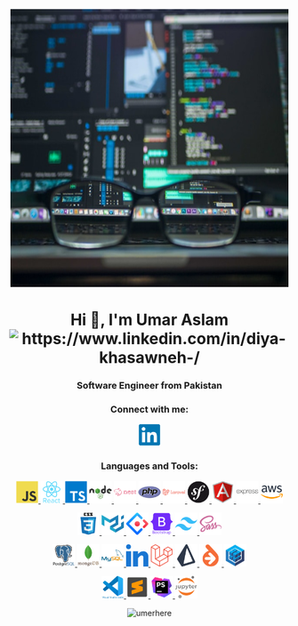 <div align="center">
  <img src="/coding.jpg" height="500" width="500">
</div>

<h1 align="center">Hi 👋, I'm Umar Aslam
  <img align="center" src="https://camo.githubusercontent.com/ad43cb24da52ab95bab8a867668cbbb53395885fd32a15fe09eca22b1226aad6/68747470733a2f2f656d2d636f6e74656e742e7a6f626a2e6e65742f736f757263652f6d6963726f736f66742d7465616d732f3336332f746563686e6f6c6f676973742d6c696768742d736b696e2d746f6e655f31663964312d31663366622d323030642d31663462622e706e67" alt="https://www.linkedin.com/in/diya-khasawneh-/" height="40" width="40" />
</h1>

<h3 align="center">Software Engineer from <strong>Pakistan</strong></h3>

<h3 align="center">Connect with me:</h3>
<p align="center">
  <a href="https://www.linkedin.com/in/umeraslam08/" target="_blank">
    <img src="https://raw.githubusercontent.com/devicons/devicon/master/icons/linkedin/linkedin-original.svg" alt="linkedin" width="40" height="40"/>
  </a>
</p>

<h3 align="center">Languages and Tools:</h3>
<p align="center">
  <!-- Languages -->
  <a href="https://developer.mozilla.org/en-US/docs/Web/JavaScript" target="_blank" rel="noreferrer">
    <img src="https://raw.githubusercontent.com/devicons/devicon/master/icons/javascript/javascript-original.svg" alt="javascript" width="40" height="40"/>
  </a>
  <a href="https://reactjs.org/" target="_blank" rel="noreferrer">
    <img src="https://raw.githubusercontent.com/devicons/devicon/master/icons/react/react-original-wordmark.svg" alt="react" width="40" height="40"/>
  </a>
  <a href="https://www.typescriptlang.org/" target="_blank" rel="noreferrer">
    <img src="https://raw.githubusercontent.com/devicons/devicon/master/icons/typescript/typescript-original.svg" alt="typescript" width="40" height="40"/>
  </a>
  <a href="https://nodejs.org/en/about" target="_blank" rel="noreferrer">
    <img src="https://raw.githubusercontent.com/devicons/devicon/master/icons/nodejs/nodejs-original-wordmark.svg" alt="nodejs" width="40" height="40"/>
  </a>
  <a href="https://nestjs.com/" target="_blank" rel="noreferrer">
    <img src="https://raw.githubusercontent.com/devicons/devicon/master/icons/nestjs/nestjs-line-wordmark.svg" alt="nestjs" width="40" height="40"/>
  </a>
  <a href="https://www.php.net" target="_blank" rel="noreferrer">
    <img src="https://raw.githubusercontent.com/devicons/devicon/master/icons/php/php-original.svg" alt="php" width="40" height="40"/>
  </a>
  <a href="https://laravel.com/" target="_blank" rel="noreferrer">
    <img src="https://raw.githubusercontent.com/devicons/devicon/master/icons/laravel/laravel-line-wordmark.svg" alt="laravel" width="40" height="40"/>
  </a>
  <a href="https://symfony.com/" target="_blank" rel="noreferrer">
    <img src="https://raw.githubusercontent.com/devicons/devicon/master/icons/symfony/symfony-original.svg" alt="symfony" width="40" height="40"/>
  </a>
  <a href="https://angular.io/" target="_blank" rel="noreferrer">
    <img src="https://raw.githubusercontent.com/devicons/devicon/master/icons/angularjs/angularjs-original.svg" alt="angular" width="40" height="40"/>
  </a>
  <a href="https://expressjs.com/" target="_blank" rel="noreferrer">
    <img src="https://raw.githubusercontent.com/devicons/devicon/master/icons/express/express-original-wordmark.svg" alt="express" width="40" height="40"/>
  </a>
  <a href="https://aws.amazon.com/" target="_blank" rel="noreferrer">
    <img src="https://raw.githubusercontent.com/devicons/devicon/master/icons/amazonwebservices/amazonwebservices-original-wordmark.svg" alt="aws" width="40" height="40"/>
  </a>
</p>

<p align="center">
  <!-- Designing Languages -->
  <a href="https://www.w3schools.com/css/" target="_blank" rel="noreferrer">
    <img src="https://raw.githubusercontent.com/devicons/devicon/master/icons/css3/css3-original-wordmark.svg" alt="css3" width="40" height="40"/>
  </a>
  <a href="https://mui.com/" target="_blank" rel="noreferrer">
    <img src="https://raw.githubusercontent.com/devicons/devicon/master/icons/materialui/materialui-original.svg" alt="materialui" width="40" height="40"/>
  </a>
  <a href="https://ant.design/" target="_blank" rel="noreferrer">
    <img src="https://raw.githubusercontent.com/devicons/devicon/master/icons/antdesign/antdesign-original.svg" alt="antd" width="40" height="40"/>
  </a>
  <a href="https://getbootstrap.com" target="_blank" rel="noreferrer">
    <img src="https://raw.githubusercontent.com/devicons/devicon/master/icons/bootstrap/bootstrap-plain-wordmark.svg" alt="bootstrap" width="40" height="40"/>
  </a>
  <a href="https://tailwindcss.com/" target="_blank" rel="noreferrer">
    <img src="https://raw.githubusercontent.com/devicons/devicon/master/icons/tailwindcss/tailwindcss-original.svg" alt="tailwind" width="40" height="40"/>
  </a>
  <a href="https://sass-lang.com" target="_blank" rel="noreferrer">
    <img src="https://raw.githubusercontent.com/devicons/devicon/master/icons/sass/sass-original.svg" alt="sass" width="40" height="40"/>
  </a>
</p>

<p align="center">
  <!-- Databases -->
  <a href="https://www.postgresql.org/" target="_blank" rel="noreferrer">
    <img src="https://raw.githubusercontent.com/devicons/devicon/master/icons/postgresql/postgresql-original-wordmark.svg" alt="postgresql" width="40" height="40"/>
  </a>
  <a href="https://www.mongodb.com/" target="_blank" rel="noreferrer">
    <img src="https://raw.githubusercontent.com/devicons/devicon/master/icons/mongodb/mongodb-original-wordmark.svg" alt="mongodb" width="40" height="40"/>
  </a>
  <a href="https://www.mysql.com/" target="_blank" rel="noreferrer">
    <img src="https://raw.githubusercontent.com/devicons/devicon/master/icons/mysql/mysql-original-wordmark.svg" alt="mysql" width="40" height="40"/>
  </a>
  <a href="https://typeorm.io/" target="_blank" rel="noreferrer">
    <svg version="1.1" id="Capa_1" xmlns="http://www.w3.org/2000/svg" xmlns:xlink="http://www.w3.org/1999/xlink"
     x="0px" y="0px" viewBox="0 0 512 512" style="enable-background:new 0 0 512 512;" xml:space="preserve"
     width="40" height="40">
      <g>
        <rect y="160" style="fill:#1976D2;" width="114.496" height="352"/>
        <path style="fill:#1976D2;" d="M426.368,164.128c-1.216-0.384-2.368-0.8-3.648-1.152c-1.536-0.352-3.072-0.64-4.64-0.896
          c-6.08-1.216-12.736-2.08-20.544-2.08l0,0l0,0c-66.752,0-109.088,48.544-123.04,67.296V160H160v352h114.496V320
          c0,0,86.528-120.512,123.04-32c0,79.008,0,224,0,224H512V274.464C512,221.28,475.552,176.96,426.368,164.128z"/>
        <circle style="fill:#1976D2;" cx="56" cy="56" r="56"/>
      </g>
    </svg>
  </a>
  <a href="https://laravel.com/docs/8.x/eloquent" target="_blank" rel="noreferrer">
    <img src="https://raw.githubusercontent.com/devicons/devicon/master/icons/laravel/laravel-original.svg" alt="eloquent" width="40" height="40"/>
  </a>
  <a href="https://www.prisma.io/" target="_blank" rel="noreferrer">
    <img src="https://raw.githubusercontent.com/devicons/devicon/master/icons/prisma/prisma-original.svg" alt="prisma" width="40" height="40"/>
  </a>
  <a href="https://www.doctrine-project.org/" target="_blank" rel="noreferrer">
    <img src="https://raw.githubusercontent.com/devicons/devicon/master/icons/doctrine/doctrine-original.svg" alt="doctrine" width="40" height="40"/>
  </a>
  <a href="https://sequelize.org/" target="_blank" rel="noreferrer">
    <img src="https://raw.githubusercontent.com/devicons/devicon/master/icons/sequelize/sequelize-original.svg" alt="sequelize" width="40" height="40"/>
  </a>
</p>

<p align="center">
  <!-- Editors -->
  <a href="https://code.visualstudio.com/" target="_blank" rel="noreferrer">
    <img src="https://raw.githubusercontent.com/devicons/devicon/master/icons/vscode/vscode-original-wordmark.svg" alt="vscode" width="40" height="40"/>
  </a>
  <a href="https://www.sublimetext.com/" target="_blank" rel="noreferrer">
    <svg version="1.1" viewBox="0 0 2048 2048" width="40" height="40" xmlns="http://www.w3.org/2000/svg">
      <path transform="translate(0)" d="m0 0h2048v2048h-2048z" fill="#474746"/>
      <path transform="translate(0)" d="m0 0h2048v2048h-2048zm1762 127-674 1h-845l-27 2-13 4-21 10-13 9-10 9-8 9-9 15-7 15-4 12-2 11-1 11v1579l3 18 6 18 9 17 8 11 11 12 10 8 13 8 16 7 14 4 15 2 13 1h1563l18-2 25-8 18-10 13-10 11-12 10-14 5-10 5-13 3-15 1-11v-217l-1-117v-846l1-219v-189l-2-16-6-16-9-17-9-12-6-7-14-11-21-11-20-6-20-3z" fill="#FDFDFD"/>
      <path transform="translate(1517,359)" d="m0 0h14l1 1 3 17 1 38v239l-1 62-5 4-14 8-19 8-42 15-65 21-60 18-27 8-28 9-57 18-48 15-38 11-20 5h-2v3l6 2 37 13 30 11 36 12 45 14 40 13 50 15 59 19 36 12 38 13 25 10 19 10 4 4 1 3 1 57 1 251-1 31-2 9-4 6-9 7-25 12-35 13-43 14-52 16-53 17-51 16-74 24-60 19-42 13-47 15-57 18-54 17-64 20-53 17-50 16-35 11-31 10-57 18-37 12-40 12-36 9h-14l-2-24-1-36-1-116v-142l1-32 3-6 8-8 14-8 11-5 36-13 25-8 55-17 85-27 20-7 35-12 26-8 63-21 17-6 19-5 15-1 3 1-1-5-9-3-17-4-34-12-55-17-56-18-55-17-49-16-34-10-38-12-42-14-30-12-11-6-1-1-1-7-1-24-1-59-1-174v-60l1-28 3-5 14-9 25-12 30-11 67-22 50-16 41-13 46-15 49-15 21-7 73-23 31-10 23-7 25-8 55-18 57-18 29-9 39-12 49-16 47-15 96-30 40-12 31-10 30-9 32-8z" fill="#FC9604"/>
      <path transform="translate(129,286)" d="m0 0h1l1 6 1 27 1 80 1 27v17l1 61 1 40 1 60v140l1 95v255l1 19v452l-1 34v37l-1 40v46l-1 4v21l-1 44v15l-1 9 1 14v9l-2-3v-3h-2l-2-19z" fill="#282830"/>
      <path transform="translate(1914,589)" d="m0 0h1l1 898v137l1 76v126l-4 18-3 7-2 1-1-3 3-12 1-13v-83l1-33v-43l1-7v-61l-1-46-1-53-2-70v-222l1-120v-223l1-79v-44l1-32 1-54z" fill="#282830"/>
      <path transform="translate(1535,1357)" d="m0 0 1 4-5 7h-2v2l-5 1v2l-22 10-21 8-18 7-21 7-16 6-10 5-14 3-7 3-18 6-16 5-14 5h-12l-2 2-11 4-9 2-6 2-8 1-9 4-4 1v2l-10 4-9 2-16 6-41 14-16 5-25 8-8 2-16 5-26 8-17 6-27 9-21 6-10 4-17 5-21 7-24 7-19 6-16 4-45 15-16 5-17 5-15 5-23 7-18 5-8 1-1 2-13 5-15 4-11 4-45 15-21 6-17 6-17 5-18 6-20 6-11 4-9 2-27 9-9 2-13 4-12 3-6 2-30 5h-4l1-12 3-6 2 2v9l14-1 40-10 64-20 56-18 39-12 30-10 94-30 57-18 152-48 131-41 52-17 50-16 98-31 49-15 41-14 27-11 19-10 7-6z" fill="#292930"/>
      <path transform="translate(511,1041)" d="m0 0 15 8 34 13 54 18 50 15 50 16 54 17 38 12 41 13 45 14 28 10 17 4 6 3 1 5h-10l-17 3-19 6-20 7-49 16-24 8-37 12-19 7-37 12-13 4h-5l3-3 5-2h4l2-4h6v-2l8-2 7-3h2l1-2 9-3h4v-2l9-2 4-2h3v-2l9-3 17-4 20-7 14-3 2 1v-2l8-2 12-5 10-3 11-4 6-2 8-4 8-3 14-6-1-4-4-1-2-6-2-1 1-2-6 1-5-2h-12l-9-3 2-2h-5l-3 1-11-2h-7l1-3 2-1v-6l-2-1v-2l-6 1-6-3-13-4-9-3-8-3-9-4-10-3-8-1v-2h-5l-3-1v-2h-8l-1-3-7-1v-2h-9l-11-3-5-1-6-2-7-2-12-5-4-2-8-1-2-1-1 3-16-3-1-4-16-6-5-2-14-4v-2h-6l-20-8-8-1-9-4-8-2v-2h-6l-2-1v-2h-8v-2l-6-1-9-3v-2h-7l-12-5-10-5-5-5z" fill="#2A2A31"/>
      <path transform="translate(1916,536)" d="m0 0h1v945l1 117v217h-1l-1-115-1-91v-1021z" fill="#65543B"/>
      <path transform="translate(728,1917)" d="m0 0h552l59 1v1l-247 1h-216l-180-1v-1z" fill="#2A2A31"/>
      <path transform="translate(1914,1624)" d="m0 0h2l1 76v126l-4 18-3 7-2 1-1-3 3-12 1-13v-83l1-33v-43l1-7v-31z" fill="#2A2930"/>
      <path transform="translate(1534,716)" d="m0 0h2l-2 7-5 3-9 2-16 8-10 4-13 4-17 6-18 6-10 4-18 5-19 6-7 2-34 10-11 4-14 4-11 3-3 4-7 1-9 1-18 6-25 7-12 4-3-1 36-12 32-10 47-14 42-13 56-18 31-11 25-10 13-7z" fill="#2B2B32"/>
      <path transform="translate(945,1189)" d="m0 0 24 9 25 10 65 24 54 18 57 16 48 14 14 4-4 1-108-30-26-8-41-14-45-16-28-11-31-13-4-2z" fill="#313136"/>
      <path transform="translate(137,1846)" d="m0 0h2l6 9 2 4 3 1 4 7 7 8 3 4v2l3 1v2h2v3l4 1 3 3v2h3v3h3l3 3 15 8 17 5 16 4h12l7 1v1h-28l-17-4-15-6-14-8-11-8-10-10-9-12-8-14-3-6-5-1-2-6-2-1 1-2-6 1-5-2h-12l-9-3 2-2h-5l-3 1-11-2h-7l1-3 2-1v-6l-2-1v-2l-6 1-6-3-13-4-9-3-8-3-9-4-10-3-8-1v-2h-5l-3-1v-2h-8l-1-3-7-1v-2h-9l-11-3-5-1-6-2-7-2-12-5-4-2-8-1-2-1-1 3-16-3-1-4-16-6-5-2-14-4v-2h-6l-20-8-8-1-9-4-8-2v-2h-6l-2-1v-2h-8v-2l-6-1-9-3v-2h-7l-12-5-10-5-5-5z" fill="#322F31"/>
      <path transform="translate(1906,1854)" d="m0 0 1 4-7 12-9 11-9 10-15 11-15 8-9 1 3-2 9-4 4-3 15-12 4-5 8-7h2v-2l7-6 4-7h2v-2h2v-2h2z" fill="#2C2C33"/>
      <path transform="translate(1534,716)" d="m0 0h2l-2 7-5 3-9 2-16 8-10 4-13 4-17 6-18 6-10 4-18 5-3-1 9-4 43-14 40-15 17-8z" fill="#292930"/>
      <path transform="translate(1535,1357)" d="m0 0 1 4-5 7h-2v2l-5 1v2l-22 10-21 8-18 7-21 7-3-1 5-3 35-12 27-11 19-10 7-6z" fill="#2B2B32"/>
      <path transform="translate(330,1917)" d="m0 0h106l10 1-4 2h-42l-96-1v-1z" fill="#282830"/>
      <path transform="translate(530,1316)" d="m0 0h6v2l-13 7-10 9-4 8h-2l-1-8 6-10 4-3z" fill="#292931"/>
      <path transform="translate(1023,1917)" d="m0 0h54l1 1 13 1v1h-50l-19-1z" fill="#313137"/>
      <path transform="translate(399,1917)" d="m0 0h37l10 1-4 2h-42l-2-2z" fill="#2D2D33"/>
      <path transform="translate(1414,763)" d="m0 0 2 1-1 2-20 6-7 2-26 8h-2v-2l42-13z" fill="#2D2D33"/>
      <path transform="translate(945,1189)" d="m0 0 24 9 17 7-1 3-36-15-4-2z" fill="#323237"/>
      <path transform="translate(1107,1249)" d="m0 0 10 2 32 9v2l-8-1-34-10z" fill="#303036"/>
      <path transform="translate(1534,716)" d="m0 0h2l-2 7-5 3-9 2-4 1v-2l11-6z" fill="#2B2B32"/>
      <path transform="translate(1528,998)" d="m0 0 8 3 2 2-1 5-5-3-6-4v-2z" fill="#2C2C33"/>
      <path transform="translate(986,1206)" d="m0 0 5 1 16 6-1 3-20-8z" fill="#2F2F35"/>
      <path transform="translate(1121,854)" d="m0 0 3 1-6 1 3 5-5 1-6-3v-3z" fill="#2E2E34"/>
      <path transform="translate(1310,1443)" d="m0 0 2 1-4 4-9 1-4 2h-4v-2z" fill="#2C2C33"/>
      <path transform="translate(428,1917)" d="m0 0 18 1-4 2h-17v-2z" fill="#2B2B32"/>
      <path transform="translate(1535,1357)" d="m0 0 1 4-5 7h-2v2l-5 1 2-4 6-5z" fill="#2C2C33"/>
      <path transform="translate(1430,758)" d="m0 0 2 1-1 2-13 4-3-1 9-4z" fill="#2A2A32"/>
      <path transform="translate(132,1832)" d="m0 0 2 3v3h3l1 8-2 1-4-11z" fill="#4E4133"/>
      <path transform="translate(516,679)" d="m0 0 2 1-1 3-6 4h-2l2-5z" fill="#2E2E34"/>
      <path transform="translate(399,1917)" d="m0 0 11 1 2 2h-12l-2-2z" fill="#323237"/>
      <path transform="translate(1475,743)" d="m0 0 2 1-1 2-8 3-4-1 8-4z" fill="#2B2B32"/>
    </svg>
  </a>
  <a href="https://www.jetbrains.com/phpstorm/" target="_blank" rel="noreferrer">
    <img src="https://raw.githubusercontent.com/devicons/devicon/master/icons/phpstorm/phpstorm-original.svg" alt="phpstorm" width="40" height="40"/>
  </a>
  <a href="https://jupyter.org/" target="_blank" rel="noreferrer">
    <img src="https://raw.githubusercontent.com/devicons/devicon/master/icons/jupyter/jupyter-original-wordmark.svg" alt="jupyter" width="40" height="40"/>
  </a>
</p>
<p align="center">
  <img align="center" src="https://github-readme-stats.vercel.app/api/top-langs?username=umerhere&show_icons=true&locale=en&layout=compact" alt="umerhere" />
</p>
